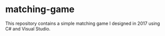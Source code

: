 # matching-game
This repository contains a simple matching game I designed in 2017 using C# and Visual Studio.
